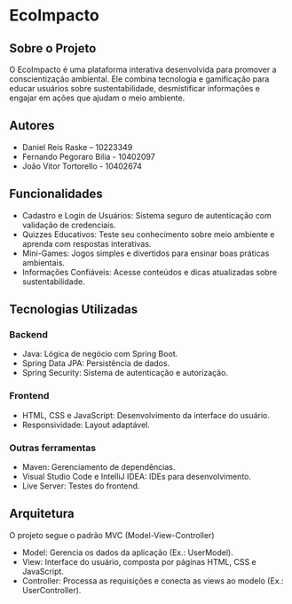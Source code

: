 # EcoImpacto

## Sobre o Projeto

O EcoImpacto é uma plataforma interativa desenvolvida para promover a
conscientização ambiental. Ele combina tecnologia e gamificação para
educar usuários sobre sustentabilidade, desmistificar informações e
engajar em ações que ajudam o meio ambiente.

## Autores

- Daniel Reis Raske – 10223349
- Fernando Pegoraro Bilia - 10402097
- João Vitor Tortorello - 10402674

## Funcionalidades

- Cadastro e Login de Usuários: Sistema seguro de autenticação com 
validação de credenciais.
- Quizzes Educativos: Teste seu conhecimento sobre meio ambiente e
aprenda com respostas interativas.
- Mini-Games: Jogos simples e divertidos para ensinar boas práticas
ambientais.
- Informações Confiáveis: Acesse conteúdos e dicas atualizadas sobre
sustentabilidade.

## Tecnologias Utilizadas

### Backend

- Java: Lógica de negócio com Spring Boot.
- Spring Data JPA: Persistência de dados.
- Spring Security: Sistema de autenticação e autorização.

### Frontend

- HTML, CSS e JavaScript: Desenvolvimento da interface do usuário.
- Responsividade: Layout adaptável.

### Outras ferramentas

- Maven: Gerenciamento de dependências.
- Visual Studio Code e IntelliJ IDEA: IDEs para desenvolvimento.
- Live Server: Testes do frontend.

## Arquitetura

O projeto segue o padrão MVC (Model-View-Controller)

- Model: Gerencia os dados da aplicação (Ex.: UserModel).
- View: Interface do usuário, composta por páginas HTML, CSS e JavaScript.
- Controller: Processa as requisições e conecta as views ao modelo
 (Ex.: UserController).